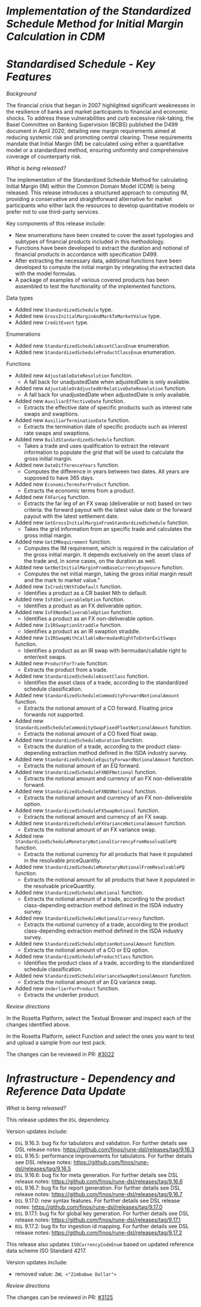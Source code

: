 # _Implementation of the Standardized Schedule Method for Initial Margin Calculation in CDM_
# _Standardised Schedule - Key Features_

_Background_

The financial crisis that began in 2007 highlighted significant weaknesses in the resilience of banks and market participants to financial and economic shocks. To address these vulnerabilities and curb excessive risk-taking, the Basel Committee on Banking Supervision (BCBS) published the D499 document in April 2020, detailing new margin requirements aimed at reducing systemic risk and promoting central clearing. These requirements mandate that Initial Margin (IM) be calculated using either a quantitative model or a standardized method, ensuring uniformity and comprehensive coverage of counterparty risk.

_What is being released?_

The implementation of the Standardized Schedule Method for calculating Initial Margin (IM) within the Common Domain Model (CDM) is being released. This release introduces a structured approach to computing IM, providing a conservative and straightforward alternative for market participants who either lack the resources to develop quantitative models or prefer not to use third-party services.

Key components of this release include:
- New enumerations have been created to cover the asset typologies and subtypes of financial products included in this methodology.
- Functions have been developed to extract the duration and notional of financial products in accordance with specification D499.
- After extracting the necessary data, additional functions have been developed to compute the initial margin by integrating the extracted data with the model formulas.
- A package of examples of various covered products has been assembled to test the functionality of the implemented functions.

Data types

- Added new `StandardizedSchedule` type.
- Added new `GrossInitialMarginAndMarkToMarketValue` type.
- Added new `CreditEvent` type.

Enumerations

- Added new `StandardizedScheduleAssetClassEnum` enumeration.
- Added new `StandardizedScheduleProductClassEnum` enumeration.

Functions

- Added new `AdjustableDateResolution` function.
    - A fall back for unadjustedDate when adjustedDate is only available.
- Added new `AdjustableOrAdjustedOrRelativeDateResolution` function.
    - A fall back for unadjustedDate when adjustedDate is only available.
- Added new `AuxiliarEffectiveDate` function.
    - Extracts the effective date of specific products such as interest rate swaps and swaptions.
- Added new `AuxiliarTerminationDate` function.
    - Extracts the termination date of specific products such as interest rate swaps and swaptions.
- Added new `BuildStandardizedSchedule` function.
    - Takes a trade and uses qualification to extract the relevant information to populate the grid that will be used to calculate the gross initial margin.
- Added new `DateDifferenceYears` function.
    - Computes the difference in years between two dates. All years are supposed to have 365 days.
- Added new `EconomicTermsForProduct` function.
    - Extracts the economic terms from a product.
- Added new `FXFarLeg` function.
    - Extracts the far leg of an FX swap (deliverable or not) based on two criteria: the forward payout with the latest value date or the forward payout with the latest settlement date.
- Added new `GetGrossInitialMarginFromStandardizedSchedule` function.
    - Takes the grid information from an specific trade and calculates the gross initial margin.
- Added new `GetIMRequirement` function.
    - Computes the IM requirement, which is required in the calculation of the gross initial margin. It depends exclusively on the asset class of the trade and, in some cases, on the duration as well.
- Added new `GetNetInitialMarginFromBaseCurrencyExposure` function.
    - Computes the net initial margin, taking the gross initial margin result and the mark to market value."
- Added new `IsCreditNthToDefault` function.
    - Identifies a product as a CR basket Nth to default.
- Added new `IsFXDeliverableOption` function.
    - Identifies a product as an FX deliverable option.
- Added new `IsFXNonDeliverableOption` function.
    - Identifies a product as an FX non-deliverable option.
- Added new `IsIRSwaptionStraddle` function.
    - Identifies a product as an IR swaption straddle.
- Added new `IsIRSwapWithCallableBermudanRightToEnterExitSwaps` function.
    - Identifies a product as an IR swap with bermudan/callable right to enter/exit swaps.
- Added new `ProductForTrade` function.
    - Extracts the product from a trade.
- Added new `StandardizedScheduleAssetClass` function.
    - Identifies the asset class of a trade, according to the standardized schedule classification.
- Added new `StandardizedScheduleCommodityForwardNotionalAmount` function.
    - Extracts the notional amount of a CO forward. Floating price forwards not supported.
- Added new `StandardizedScheduleCommoditySwapFixedFloatNotionalAmount` function.
    - Extracts the notional amount of a CO fixed float swap.
- Added new `StandardizedScheduleDuration` function.
    - Extracts the duration of a trade, according to the product class-depending extraction method defined in the ISDA industry survey.
- Added new `StandardizedScheduleEquityForwardNotionalAmount` function.
    - Extracts the notional amount of an EQ forward.
- Added new `StandardizedScheduleFXNDFNotional` function.
    - Extracts the notional amount and currency of an FX non-deliverable forward.
- Added new `StandardizedScheduleFXNDONotional` function.
    - Extracts the notional amount and currency of an FX non-deliverable option.
- Added new `StandardizedScheduleFXSwapNotional` function.
    - Extracts the notional amount and currency of an FX swap.
- Added new `StandardizedScheduleFXVarianceNotionalAmount` function.
    - Extracts the notional amount of an FX variance swap.
- Added new `StandardizedScheduleMonetaryNotionalCurrencyFromResolvablePQ` function.
    - Extracts the notional currency for all products that have it populated in the resolvable priceQuantity.
- Added new `StandardizedScheduleMonetaryNotionalFromResolvablePQ` function.
    - Extracts the notional amount for all products that have it populated in the resolvable priceQuantity.
- Added new `StandardizedScheduleNotional` function.
    - Extracts the notional amount of a trade, according to the product class-depending extraction method defined in the ISDA industry survey.
- Added new `StandardizedScheduleNotionalCurrency` function.
    - Extracts the notional currency of a trade, according to the product class-depending extraction method defined in the ISDA industry survey.
- Added new `StandardizedScheduleOptionNotionalAmount` function.
    - Extracts the notional amount of a CO or EQ option.
- Added new `StandardizedScheduleProductClass` function.
    - Identifies the product class of a trade, according to the standardized schedule classification.
- Added new `StandardizedScheduleVarianceSwapNotionalAmount` function.
    - Extracts the notional amount of an EQ variance swap.
- Added new `UnderlierForProduct` function.
    - Extracts the underlier product.

_Review directions_

In the Rosetta Platform, select the Textual Browser and inspect each of the changes identified above.

In the Rosetta Platform, select Function and select the ones you want to test and upload a sample from our test pack.

The changes can be reviewed in PR: [#3022](https://github.com/finos/common-domain-model/pull/3022)


# _Infrastructure - Dependency and Reference Data Update_

_What is being released?_

This release updates the `DSL` dependency. 

Version updates include:
- `DSL` 9.16.3: bug fix for tabulators and validation. For further details see DSL release notes: https://github.com/finos/rune-dsl/releases/tag/9.16.3
- `DSL` 9.16.5: performance improvements for tabulators. For further details see DSL release notes: https://github.com/finos/rune-dsl/releases/tag/9.16.5
- `DSL` 9.16.6: bug fix for meta generation. For further details see DSL release notes: https://github.com/finos/rune-dsl/releases/tag/9.16.6
- `DSL` 9.16.7: bug fix for report generation. For further details see DSL release notes: https://github.com/finos/rune-dsl/releases/tag/9.16.7
- `DSL` 9.17.0: new syntax features. For further details see DSL release notes: https://github.com/finos/rune-dsl/releases/tag/9.17.0
- `DSL` 9.17.1: bug fix for global key generation. For further details see DSL release notes: https://github.com/finos/rune-dsl/releases/tag/9.17.1
- `DSL` 9.17.2: bug fix for ingestion id mapping. For further details see DSL release notes: https://github.com/finos/rune-dsl/releases/tag/9.17.2

This release also updates `ISOCurrencyCodeEnum` based on updated reference data scheme ISO Standard 4217.

Version updates include:
- removed value: `ZWL <"Zimbabwe Dollar">`

_Review directions_ 

The changes can be reviewed in PR: [#3125](https://github.com/finos/common-domain-model/pull/3125)
